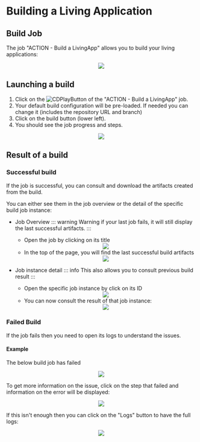 # Building a Living Application

## Build Job
The job "ACTION - Build a LivingApp" allows you to build your living applications:

<div style="text-align:center">
    <img src="cloud/images/master/BuildJob.png"> 
</div>

<!-- ![BuildJob](images/BuildJob.png) -->

## Launching a build
1. Click on the ![CDPlayButton](images/JenkinsPlayButton.png) of the "ACTION - Build a LivingApp" job.
2. Your default build configuration will be pre-loaded. If needed you can change it (includes the repository URL and branch)
3. Click on the build button (lower left).
4. You should see the job progress and steps.

<div style="text-align:center">
    <img src="cloud/images/master/BuildInProgress.png"> 
</div>

<!-- ![BuildJobInProgress](images/BuildInProgress.png) -->

## Result of a build

### Successful build
If the job is successful, you can consult and download the artifacts created from the build.

You can either see them in the job overview or the detail of the specific build job instance:
* Job Overview
::: warning
Warning if your last job fails, it will still display the last successful artifacts.
:::
  * Open the job by clicking on its title
  
  <div style="text-align:center">
    <img src="cloud/images/master/BuildClickToAccessOverview.png"> 
  </div>
  <!-- ![BuildClickToAccessOverview](images/BuildClickToAccessOverview.png) -->

  * In the top of the page, you will find the last successful build artifacts
  
  <div style="text-align:center">
    <img src="cloud/images/master/OverviewArtefacts.png"> 
  </div>
  <!-- ![OverviewArtefacts](images/OverviewArtefacts.png) -->

* Job instance detail
 ::: info
 This also allows you to consult previous build result
 :::
  * Open the specific job instance by click on its ID

  <div style="text-align:center">
    <img src="cloud/images/master/AccessJobDetails.png"> 
  </div>
  <!-- ![AccessJobDetails](images/AccessJobDetails.png) -->

  * You can now consult the result of that job instance:
  
  <div style="text-align:center">
    <img src="cloud/images/master/JobDetails.png"> 
  </div>

  <!-- ![AccessJobDetails](images/JobDetails.png) -->

### Failed Build
If the job fails then you need to open its logs to understand the issues.

#### Example
The below build job has failed

<div style="text-align:center">
    <img src="cloud/images/master/Job158Failed.png"> 
</div>
<!-- ![Job158Failed](images/Job158Failed.png) -->

To get more information on the issue, click on the step that failed and information on the error will be displayed:

<div style="text-align:center">
    <img src="cloud/images/master/Job158FailedLogs.png"> 
</div>

<!-- ![Job158FailedLogs](images/Job158FailedLogs.png) -->

If this isn't enough then you can click on the "Logs" button to have the full logs:

<div style="text-align:center">
    <img src="cloud/images/master/Job158FailedLogsDetails.png"> 
</div>
<!-- ![Job158FailedLogsDetails](images/Job158FailedLogsDetails.png) -->
